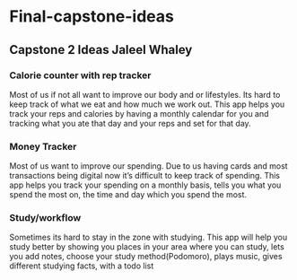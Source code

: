 # Final-capstone-ideas
## Capstone 2 Ideas Jaleel Whaley

### Calorie counter with rep tracker
Most of us if not all want to improve our body and or lifestyles. Its hard to keep track of what we eat and how much we work out. This app helps you track your reps and calories by having a monthly calendar for you and tracking what you ate that day and your reps and set for that day. 

### Money Tracker 
Most of us want to improve our spending. Due to us having cards and most transactions being digital now it’s difficult to keep track of spending. This app helps you track your spending on a monthly basis, tells you what you spend the most on, the time and day which you spend the most.

### Study/workflow 
Sometimes its hard to stay in the zone with studying. This app will help you study better by showing you places in your area where you can study, lets you add notes, choose your study method(Podomoro), plays music, gives different studying facts, with a todo list 

